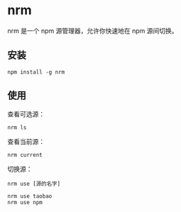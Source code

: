 # nrm

nrm 是一个 npm 源管理器，允许你快速地在 npm 源间切换。

## 安装

```shell
npm install -g nrm
```

## 使用

查看可选源：

```shell
nrm ls
```

查看当前源：

```shell
nrm current
```

切换源：

```shell
nrm use [源的名字]

nrm use taobao
nrm use npm
```
